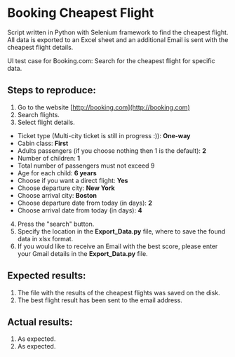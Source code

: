 # Booking Cheapest Flight
Script written in Python with Selenium framework to find the cheapest flight. All data is exported to an Excel sheet and an additional Email is sent with the cheapest flight details.

UI test case for Booking.com:
Search for the cheapest flight for specific data.

## Steps to reproduce:
1. Go to the website [http://booking.com](http://booking.com)
2. Search flights.
3. Select flight details.

* Ticket type (Multi-city ticket is still in progress :)): **One-way**
* Cabin class: **First**
* Adults passengers (if you choose nothing then 1 is the default): **2**
* Number of children: **1**
* Total number of passengers must not exceed 9
* Age for each child: **6 years**
* Choose if you want a direct flight: **Yes**
* Choose departure city: **New York**
* Choose arrival city: **Boston**
* Choose departure date from today (in days): **2** 
* Choose arrival date from today (in days): **4** 

4. Press the "search" button.
5. Specify the location in the **Export_Data.py** file, where to save the found data in xlsx format.
6. If you would like to receive an Email with the best score, please enter your Gmail details in the **Export_Data.py** file.

## Expected results:

1. The file with the results of the cheapest flights was saved on the disk.
2. The best flight result has been sent to the email address.

## Actual results:

1. As expected.
2. As expected.


